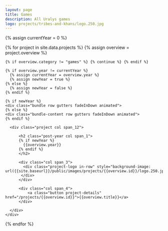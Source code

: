 ```yaml
---
layout: page
title: Games
description: All Uralys games
logo: projects/tribes-and-khans/logo.250.jpg
---
```


{% assign currentYear = 0 %}

<section class="archive">
    {% for project in site.data.projects %}
    {% assign overview = project.overview %}

    {% if overview.category != "games" %} {% continue %} {% endif %}

    {% if overview.year != currentYear %}
      {% assign currentYear = overview.year %}
      {% assign newYear = true %}
    {% else %}
      {% assign newYear = false %}
    {% endif %}

    {% if newYear %}
    <div class="bundle row gutters fadeInDown animated">
    {% else %}
    <div class="bundle-content row gutters fadeInDown animated">
    {% endif %}

      <div class="project col span_12">

          <h2 class="post-year col span_1">
          {% if newYear %}
            {{overview.year}}
          {% endif %}
          </h2>

          <div class="col span_3">
            <div class="project-logo in-row" style="background-image: url({{site.baseurl}}/public/images/projects/{{overview.id}}/logo.250.jpg);">
           </div>
          </div>

          <div class="col span_4">
              <a class="button project-details" href="/projects/{{overview.id}}">{{overview.title}}</a>
          </div>

      </div>
    </div>
  {% endfor %}
</section>
